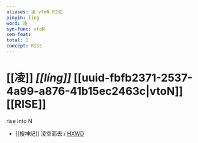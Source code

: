 ```yaml
---
aliases: 凌 vtoN RISE
pinyin: líng
word: 凌
syn-func: vtoN
sem-feat: 
total: 1
concept: RISE 
---
```

# [[凌]] *[[líng]]*  [[uuid-fbfb2371-2537-4a99-a876-41b15ec2463c|vtoN]] [[RISE]]
rise into N
 - [[搜神記]] 凌空而去 / [HXWD](https://hxwd.org/textview.html?location=KR3l0099_tls_001-28a.46)